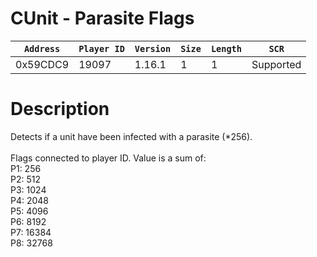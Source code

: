 # CUnit - Parasite Flags

| `Address` | `Player ID` | `Version` | `Size` | `Length` | `SCR` |
| ---------- | ----------- | --------- | ------ | -------- | ---- |
| 0x59CDC9 | 19097 | 1.16.1 | 1 | 1 | Supported |

# Description

Detects if a unit have been infected with a parasite (*256).<br><br>Flags connected to player ID. Value is a sum of:<br>P1: 256<br>P2: 512<br>P3: 1024<br>P4: 2048<br>P5: 4096<br>P6: 8192<br>P7: 16384<br>P8: 32768
